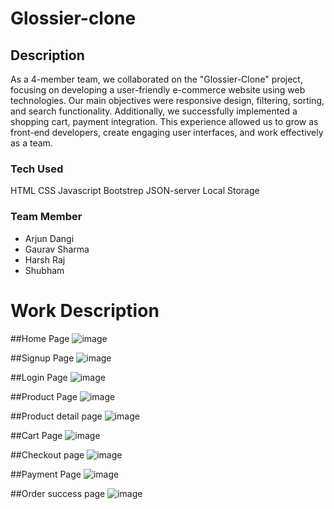 # Glossier-clone


## Description 
As a 4-member team, we collaborated on the "Glossier-Clone" project, focusing on developing a user-friendly e-commerce website using web technologies. Our main objectives were responsive design, filtering, sorting, and search functionality. Additionally, we successfully implemented a shopping cart, payment integration. This experience allowed us to grow as front-end developers, create engaging user interfaces, and work effectively as a team.

### Tech Used
HTML
CSS
Javascript
Bootstrep
JSON-server
Local Storage

### Team Member
- Arjun Dangi
- Gaurav Sharma
- Harsh Raj
- Shubham

# Work Description

##Home Page
![image](https://github.com/arjundangi01/Glossier-clone/assets/135942012/ace8bad3-fcfb-40c5-97b5-86c659dc2fe1)

##Signup Page
![image](https://github.com/arjundangi01/Glossier-clone/assets/135942012/0385fdb0-eecb-4ce9-8514-d8f6b38c6501)

##Login Page
![image](https://github.com/arjundangi01/Glossier-clone/assets/135942012/e7ae6e4e-6756-4d0f-af3f-75dabcd16f04)

##Product Page
![image](https://github.com/arjundangi01/Glossier-clone/assets/135942012/2e1da480-d820-4b7d-a0c0-4e63a934e9e4)

##Product detail page
![image](https://github.com/arjundangi01/Glossier-clone/assets/135942012/452eefb3-caae-4bb0-8fc7-cbcdde4c2ab0)

##Cart Page
![image](https://github.com/arjundangi01/Glossier-clone/assets/135942012/1c4545b1-dc8c-401e-94ac-92289e22ef12)

##Checkout page
![image](https://github.com/arjundangi01/Glossier-clone/assets/135942012/3dd2fdb1-5812-4918-89b7-2b25ebf28fc9)

##Payment Page
![image](https://github.com/arjundangi01/Glossier-clone/assets/135942012/ff7d72fb-c14b-4cc9-bf1b-ed0b07dc698d)

##Order success page
![image](https://github.com/arjundangi01/Glossier-clone/assets/135942012/112f0a46-8d47-4078-88c3-44a2003fb831)









